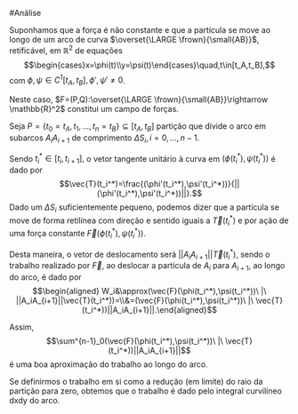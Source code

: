 #Análise 

Suponhamos que a força é não constante e que a partícula se move ao longo de um arco de curva $\overset{\LARGE \frown}{\small{AB}}$, retificável, em $\mathbb{R}^2$ de equações 
$$\begin{cases}x=\phi(t)\\y=\psi(t)\end{cases}\quad,t\in[t_A,t_B],$$
com $\phi,\psi\in C^1[t_A,t_B],\phi',\psi'\not=0$.

Neste caso, $F=(P,Q):\overset{\LARGE \frown}{\small{AB}}\rightarrow \mathbb{R}^2$ constitui um campo de forças.

Seja $P=\{t_0=t_A,t_1,...,t_n=t_B\}\subseteq[t_A,t_B]$ partição que divide o arco em subarcos $A_iA_{i+1}$ de comprimento $\Delta S_i,i=0,...,n-1.$

Sendo $t_i^*\in[t_i,t_{i+1}],$ o vetor tangente unitário à curva em $(\phi(t_i^*),\psi(t_i^*))$ é dado por$$\vec{T}(t_i^*)=\frac{(\phi'(t_i^*),\psi'(t_i^*))}{||(\phi'(t_i^*),\psi'(t_i^*))||}.$$
Dado um $\Delta S_i$ suficientemente pequeno, podemos dizer que a partícula se move de forma retilínea com direção e sentido iguais a $\vec{T}(t_i^*)$ e por ação de uma força constante $\vec{F}(\phi(t_i^*),\psi(t_i^*))$.

Desta maneira, o vetor de deslocamento será $||A_iA_{i+1}||\vec{T}(t_i^*)$, sendo o trabalho realizado por $\vec{F},$ ao deslocar a partícula de $A_i$ para $A_{i+1}$, ao longo do arco, é dado por$$\begin{aligned} W_i&\approx(\vec{F}(\phi(t_i^*),\psi(t_i^*))\ |\ ||A_iA_{i+1}||\vec{T}(t_i^*))=\\&=(\vec{F}(\phi(t_i^*),\psi(t_i^*))\ |\ \vec{T}(t_i^*))||A_iA_{i+1}||.\end{aligned}$$

Assim, $$\sum^{n-1}_0(\vec{F}(\phi(t_i^*),\psi(t_i^*))\ |\ \vec{T}(t_i^*))||A_iA_{i+1}||$$
é uma boa aproximação do trabalho ao longo do arco.

Se definirmos o trabalho em si como a redução (em limite) do raio da partição para zero, obtemos que o trabalho é dado pelo integral curvilíneo dxdy do arco.